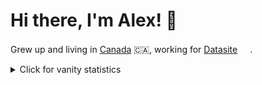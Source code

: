 # Hi there, I'm Alex! 👋

Grew up and living in [Canada](https://goo.gl/maps/X2sCbkNg88EYkRoj9) 🇨🇦, working for [Datasite](https://www.datasite.com) <img src="datasite.ico" alt="" width="16" width="16" />. 

<details>
<summary>Click for vanity statistics</summary>
<br />

![Alex's GitHub stats](https://github-readme-stats.vercel.app/api?username=salockhart)
![Alex's trophies](https://github-profile-trophy.vercel.app/?username=salockhart&column=5&margin-w=7&margin-h=7)
</details>
